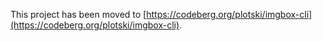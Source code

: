 This project has been moved to [https://codeberg.org/plotski/imgbox-cli](https://codeberg.org/plotski/imgbox-cli).
